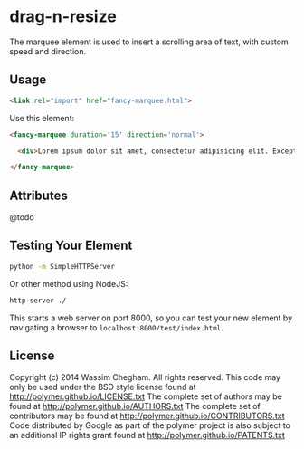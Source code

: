 drag-n-resize
============

The marquee element is used to insert a scrolling area of text, with custom speed and direction.

## Usage

```html
<link rel="import" href="fancy-marquee.html">
```

Use this element:

```html
<fancy-marquee duration='15' direction='normal'>

  <div>Lorem ipsum dolor sit amet, consectetur adipisicing elit. Excepturi, rem distinctio officiis molestiae placeat eum sapiente accusantium aut. Accusamus, ipsa numquam unde eius atque ea autem non quo assumenda fuga.</div>

</fancy-marquee>
```

## Attributes

@todo

## Testing Your Element


```sh
python -m SimpleHTTPServer
```

Or other method using NodeJS:

```sh
http-server ./
```

This starts a web server on port 8000, so you can test your new element by navigating a browser to `localhost:8000/test/index.html`.


## License

Copyright (c) 2014 Wassim Chegham. All rights reserved.
This code may only be used under the BSD style license found at http://polymer.github.io/LICENSE.txt
The complete set of authors may be found at http://polymer.github.io/AUTHORS.txt
The complete set of contributors may be found at http://polymer.github.io/CONTRIBUTORS.txt
Code distributed by Google as part of the polymer project is also
subject to an additional IP rights grant found at http://polymer.github.io/PATENTS.txt
